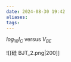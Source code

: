 ```yaml
---
date: 2024-08-30 19:42
aliases: 
tags: 
---
```

$log_{10}I_{C}$ versus $V_{BE}$

![[硅 BJT_2.png|200]]

